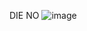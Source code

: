 DIE NO
![image](https://github.com/AndersTaylor/Die...No/assets/98667840/41343e92-b776-4a86-a56c-85bf5208eef6)
